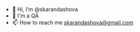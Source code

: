 - 👋 Hi, I’m @skarandashova
- 👀 I'm a QA
- 📫 How to reach me skarandashova@gmail.com

<!---
skarandashova/skarandashova is a ✨ special ✨ repository because its `README.md` (this file) appears on your GitHub profile.
You can click the Preview link to take a look at your changes.
--->
